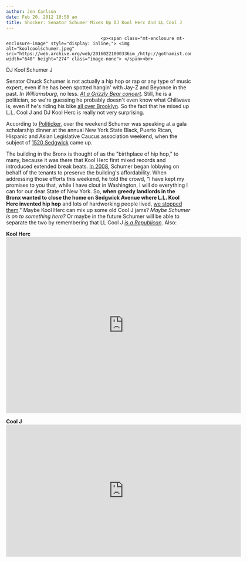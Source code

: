 ```yaml
---
author: Jen Carlson
date: Feb 20, 2012 10:50 am
title: Shocker: Senator Schumer Mixes Up DJ Kool Herc And LL Cool J
---
```


	
										<p><span class="mt-enclosure mt-enclosure-image" style="display: inline;"> <img alt="koolcoolschumer.jpeg" src="https://web.archive.org/web/20160221000336im_/http://gothamist.com/attachments/arts_jen/koolcoolschumer.jpeg" width="640" height="274" class="image-none"> </span><br>
<span class="photo_caption">DJ Kool Schumer J</span></p>

<p>Senator Chuck Schumer is not actually a hip hop or rap or any type of music expert, even if he has been spotted hangin&apos; with Jay-Z and Beyonce in the past. <em>In Williamsburg</em>, no less. <em><a href="https://web.archive.org/web/20160221000336/http://gothamist.com/2009/08/31/the_grizz.php">At a Grizzly Bear concert</a></em>. Still, he is a politician, so we&apos;re guessing he probably doesn&apos;t even know what Chillwave is, even if he&apos;s riding his bike <a href="https://web.archive.org/web/20160221000336/http://gothamist.com/2011/03/28/schumer_wont_comment_on_bike_lanes.php">all over Brooklyn</a>. So the fact that he mixed up L.L. Cool J and DJ Kool Herc is really not very surprising. </p>

<p>According to <a href="https://web.archive.org/web/20160221000336/http://www.politicker.com/2012/02/20/chuck-schumer-needs-to-brush-up-on-his-hip-hop-history/">Politicker</a>, over the weekend Schumer was speaking at a gala scholarship dinner at the annual New York State Black, Puerto Rican, Hispanic and Asian Legislative Caucus association weekend, when the subject of <a href="https://web.archive.org/web/20160221000336/http://gothamist.com/tags/1520sedgwick">1520 Sedgwick</a> came up. </p>

<p>The building in the Bronx is thought of as the &quot;birthplace of hip hop,&quot; to many, because it was there that Kool Herc first mixed records and introduced extended break beats. <a href="https://web.archive.org/web/20160221000336/http://gothamist.com/2008/03/03/birthplace_of_h.php">In 2008</a>, Schumer began lobbying on behalf of the tenants to preserve the building&apos;s affordability. When addressing those efforts this weekend, he told the crowd, &#x201C;I have kept my promises to you that, while I have clout in Washington, I will do everything I can for our dear State of New York. So, <strong>when greedy landlords in the Bronx wanted to close the home on Sedgwick Avenue where L.L. Kool Herc invented hip hop</strong> and lots of hardworking people lived, <a href="https://web.archive.org/web/20160221000336/http://www.nydailynews.com/new-york/bronx/birthplace-hip-hop-bronx-landlord-battle-building-affordable-article-1.976259">we stopped them</a>.&quot; Maybe Kool Herc can mix up some old Cool J jams? <em>Maybe Schumer is on to something here?</em> Or maybe in the future Schumer will be able to separate the two by remembering that LL Cool J <a href="https://web.archive.org/web/20160221000336/http://en.wikipedia.org/wiki/LL_Cool_J#Personal_life"><em>is a Republican</em></a>. Also:</p>

<p><strong>Kool Herc</strong><br>
<iframe width="640" height="480" src="https://web.archive.org/web/20160221000336if_/http://www.youtube.com/embed/LhisX4mVoDI" frameborder="0" allowfullscreen></iframe></p>

<p><strong>Cool J</strong><br>
<iframe width="640" height="360" src="https://web.archive.org/web/20160221000336if_/http://www.youtube.com/embed/vimZj8HW0Kg" frameborder="0" allowfullscreen></iframe></p>					
										
									
				